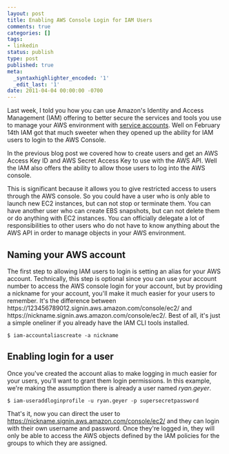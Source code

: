 ```yaml
---
layout: post
title: Enabling AWS Console Login for IAM Users
comments: true
categories: []
tags:
- linkedin
status: publish
type: post
published: true
meta:
  _syntaxhighlighter_encoded: '1'
  _edit_last: '1'
date: 2011-04-04 00:00:00 -0700
---
```

Last week, I told you how you can use Amazon's Identity and Access Management (IAM) offering to better secure the services and tools you use to manage your AWS environment with <a href="{{ root_url }}/2011/03/28/create-aws-ser…ounts-with-iam/">service accounts</a>.  Well on February 14th IAM got that much sweeter when they opened up the ability for IAM users to login to the AWS Console.
<!--more-->

In the previous blog post we covered how to create users and get an AWS Access Key ID and AWS Secret Access Key to use with the AWS API.  Well the IAM also offers the ability to allow those users to log into the AWS console.

This is significant because it allows you to give restricted access to users through the AWS console.  So you could have a user who is only able to launch new EC2 instances, but can not stop or terminate them.  You can have another user who can create EBS snapshots, but can not delete them or do anything with EC2 instances.  You can officially delegate a lot of responsibilities to other users who do not have to know anything about the AWS API in order to manage objects in your AWS environment.

<h2>Naming your AWS account</h2>
The first step to allowing IAM users to login is setting an alias for your AWS account.  Technically, this step is optional since you can use your account number to access the AWS console login for your account, but by providing a nickname for your account, you'll make it much easier for your users to remember.  It's the difference between https://123456789012.signin.aws.amazon.com/console/ec2/ and https://nickname.signin.aws.amazon.com/console/ec2/.  Best of all, it's just a simple oneliner if you already have the IAM CLI tools installed.

```
$ iam-accountaliascreate -a nickname
```


<h2>Enabling login for a user</h2>
Once you've created the account alias to make logging in much easier for your users, you'll want to grant them login permissions.  In this example, we're making the assumption there is already a user named <em>ryan.geyer</em>.

```
$ iam-useraddloginprofile -u ryan.geyer -p supersecretpassword
```


That's it, now you can direct the user to https://nickname.signin.aws.amazon.com/console/ec2/ and they can login with their own username and password.  Once they're logged in, they will only be able to access the AWS objects defined by the IAM policies for the groups to which they are assigned.
